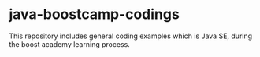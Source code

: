# java-boostcamp-codings
This repository includes general coding examples which is Java SE, during the boost academy learning process.

